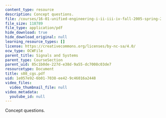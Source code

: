 ```yaml
---
content_type: resource
description: Concept questions.
file: /courses/16-01-unified-engineering-i-ii-iii-iv-fall-2005-spring-2006/1e057e926b017038ee429c46016a2448_s08_cgs.pdf
file_size: 118789
file_type: application/pdf
hide_download: true
hide_download_original: null
learning_resource_types: []
license: https://creativecommons.org/licenses/by-nc-sa/4.0/
ocw_type: OCWFile
parent_title: Signals and Systems
parent_type: CourseSection
parent_uid: 85c1b0de-227d-e38d-9a55-dc7008c03de7
resourcetype: Document
title: s08_cgs.pdf
uid: 1e057e92-6b01-7038-ee42-9c46016a2448
video_files:
  video_thumbnail_file: null
video_metadata:
  youtube_id: null
---
```

Concept questions.